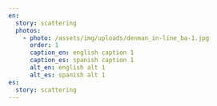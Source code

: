 ```yaml
---
en:
  story: scattering
  photos:
    - photo: /assets/img/uploads/denman_in-line_ba-1.jpg
      order: 1
      caption_en: english caption 1
      caption_es: spanish caption 1
      alt_en: english alt 1
      alt_es: spanish alt 1
es:
  story: scattering
---
```

